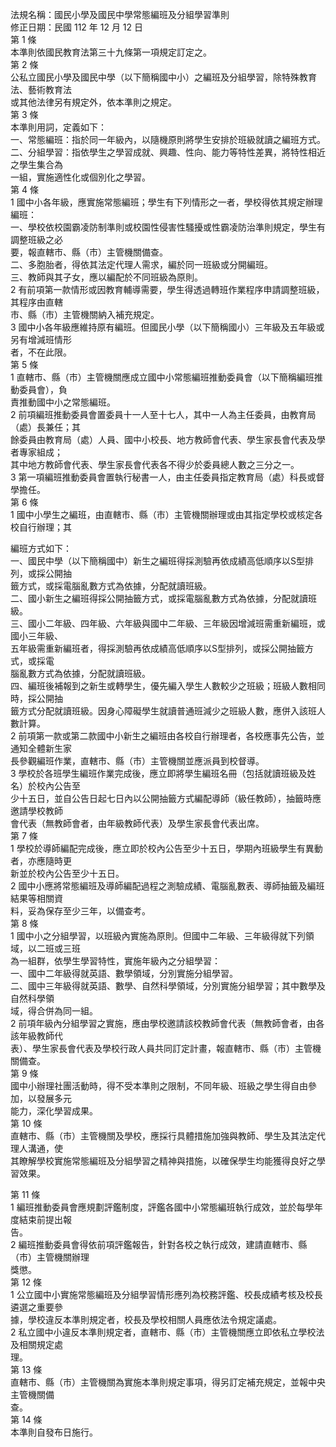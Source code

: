 法規名稱：國民小學及國民中學常態編班及分組學習準則  
修正日期：民國 112 年 12 月 12 日  
第 1 條  
本準則依國民教育法第三十九條第一項規定訂定之。  
第 2 條  
公私立國民小學及國民中學（以下簡稱國中小）之編班及分組學習，除特殊教育法、藝術教育法  
或其他法律另有規定外，依本準則之規定。  
第 3 條  
本準則用詞，定義如下：  
一、常態編班：指於同一年級內，以隨機原則將學生安排於班級就讀之編班方式。  
二、分組學習：指依學生之學習成就、興趣、性向、能力等特性差異，將特性相近之學生集合為  
一組，實施適性化或個別化之學習。  
第 4 條  
1 國中小各年級，應實施常態編班；學生有下列情形之一者，學校得依其規定辦理編班：  
一、學校依校園霸凌防制準則或校園性侵害性騷擾或性霸凌防治準則規定，學生有調整班級之必  
要，報直轄市、縣（市）主管機關備查。  
二、多胞胎者，得依其法定代理人需求，編於同一班級或分開編班。  
三、教師與其子女，應以編配於不同班級為原則。  
2 有前項第一款情形或因教育輔導需要，學生得透過轉班作業程序申請調整班級，其程序由直轄  
市、縣（市）主管機關納入補充規定。  
3 國中小各年級應維持原有編班。但國民小學（以下簡稱國小）三年級及五年級或另有增減班情形  
者，不在此限。  
第 5 條  
1 直轄市、縣（市）主管機關應成立國中小常態編班推動委員會（以下簡稱編班推動委員會），負  
責推動國中小之常態編班。  
2 前項編班推動委員會置委員十一人至十七人，其中一人為主任委員，由教育局（處）長兼任；其  
餘委員由教育局（處）人員、國中小校長、地方教師會代表、學生家長會代表及學者專家組成；  
其中地方教師會代表、學生家長會代表各不得少於委員總人數之三分之一。  
3 第一項編班推動委員會置執行秘書一人，由主任委員指定教育局（處）科長或督學擔任。  
第 6 條  
1 國中小學生之編班，由直轄市、縣（市）主管機關辦理或由其指定學校或核定各校自行辦理；其  


編班方式如下：  
一、國民中學（以下簡稱國中）新生之編班得採測驗再依成績高低順序以S型排列，或採公開抽  
籤方式，或採電腦亂數方式為依據，分配就讀班級。  
二、國小新生之編班得採公開抽籤方式，或採電腦亂數方式為依據，分配就讀班級。  
三、國小二年級、四年級、六年級與國中二年級、三年級因增減班需重新編班，或國小三年級、  
五年級需重新編班者，得採測驗再依成績高低順序以S型排列，或採公開抽籤方式，或採電  
腦亂數方式為依據，分配就讀班級。  
四、編班後補報到之新生或轉學生，優先編入學生人數較少之班級；班級人數相同時，採公開抽  
籤方式分配就讀班級。因身心障礙學生就讀普通班減少之班級人數，應併入該班人數計算。  
2 前項第一款或第二款國中小新生之編班由各校自行辦理者，各校應事先公告，並通知全體新生家  
長參觀編班作業，直轄市、縣（市）主管機關並應派員到校督導。  
3 學校於各班學生編班作業完成後，應立即將學生編班名冊（包括就讀班級及姓名）於校內公告至  
少十五日，並自公告日起七日內以公開抽籤方式編配導師（級任教師），抽籤時應邀請學校教師  
會代表（無教師會者，由年級教師代表）及學生家長會代表出席。  
第 7 條  
1 學校於導師編配完成後，應立即於校內公告至少十五日，學期內班級學生有異動者，亦應隨時更  
新並於校內公告至少十五日。  
2 國中小應將常態編班及導師編配過程之測驗成績、電腦亂數表、導師抽籤及編班結果等相關資  
料，妥為保存至少三年，以備查考。  
第 8 條  
1 國中小之分組學習，以班級內實施為原則。但國中二年級、三年級得就下列領域，以二班或三班  
為一組群，依學生學習特性，實施年級內之分組學習：  
一、國中二年級得就英語、數學領域，分別實施分組學習。  
二、國中三年級得就英語、數學、自然科學領域，分別實施分組學習；其中數學及自然科學領  
域，得合併為同一組。  
2 前項年級內分組學習之實施，應由學校邀請該校教師會代表（無教師會者，由各該年級教師代  
表）、學生家長會代表及學校行政人員共同訂定計畫，報直轄市、縣（市）主管機關備查。  
第 9 條  
國中小辦理社團活動時，得不受本準則之限制，不同年級、班級之學生得自由參加，以發展多元  
能力，深化學習成果。  
第 10 條  
直轄市、縣（市）主管機關及學校，應採行具體措施加強與教師、學生及其法定代理人溝通，使  
其瞭解學校實施常態編班及分組學習之精神與措施，以確保學生均能獲得良好之學習效果。  


第 11 條  
1 編班推動委員會應規劃評鑑制度，評鑑各國中小常態編班執行成效，並於每學年度結束前提出報  
告。  
2 編班推動委員會得依前項評鑑報告，針對各校之執行成效，建請直轄市、縣（市）主管機關辦理  
獎懲。  
第 12 條  
1 公立國中小實施常態編班及分組學習情形應列為校務評鑑、校長成績考核及校長遴選之重要參  
據，學校違反本準則規定者，校長及學校相關人員應依法令規定議處。  
2 私立國中小違反本準則規定者，直轄市、縣（市）主管機關應立即依私立學校法及相關規定處  
理。  
第 13 條  
直轄市、縣（市）主管機關為實施本準則規定事項，得另訂定補充規定，並報中央主管機關備  
查。  
第 14 條  
本準則自發布日施行。  



